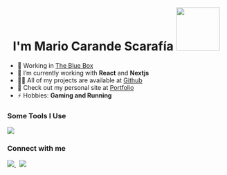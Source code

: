 <h1 align="center">
    I'm Mario Carande Scarafía
    <img width="100px" src="https://i.pinimg.com/originals/6e/a5/fd/6ea5fd598477f4eb62253fc3004039ca.gif" />
</h1>

- 🔭 Working in [The Blue Box](https://www.thebluebox.dev/)
- 🌱 I’m currently working with **React** and **Nextjs**
- 👨‍💻 All of my projects are available at [Github](https://github.com/mariiocarande)
- 👀 Check out my personal site at [Portfolio](https://portfolio-marios-projects-2b8df8ba.vercel.app/)
- ⚡ Hobbies: **Gaming and Running**

### Some Tools I Use

<p align="left">
    <img src="https://skillicons.dev/icons?i=html,css,js,react,nextjs,tailwind,bootstrap,heroku,aws,nodejs,graphql&theme=light" />
</p>

### Connect with me

<div align="left">
  <a href="https://github.com/mariiocarande" target="_blank">
    <img src="https://skillicons.dev/icons?i=github&theme=light" />
  </a>
  &nbsp;
  <a href="https://www.linkedin.com/in/mario-carande-scarafia/" target="_blank">
    <img src="https://skillicons.dev/icons?i=linkedin&theme=light" />
  </a>
</div>
